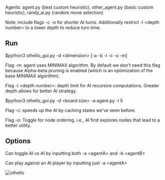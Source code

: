 Agents: agent.py (best custom heuristic), other_agent.py (basic custom heuristic), randy_ai.py (random move selection)

Note: include flags -c -o for shorter AI turns. Additionally restrict -l \<depth number> to a lower depth to reduce turn time.


## Run 
$python3 othello_gui.py -d \<dimension> [-a <agentA> -b <agentB> -l <depth-limit> -c -o -m]

Flag -m: agent uses MINIMAX algorithm. By default we don't need this flag because Alpha-beta pruning is enabled (which is an optimization of the base MINIMAX algorithm).

Flag -l \<depth number>: depth limit for AI recursive computations. Greater depth allows for better AI strategy.

$python3 othello_gui.py -d \<board size> -a agent.py -l 5

Flag -c: speeds up the AI by caching states we've seen before.

Flag -o: Toggle for node ordering. i.e., AI first explores nodes that lead to a better utility.


## Options
Can toggle AI vs AI by inputting both -a \<agentA> and -b \<agentB>

Can play against an AI player by inputting just  -a \<agentA>

![othello](https://github.com/user-attachments/assets/8296e83d-41f9-49ab-ad63-b9e47f52952c)
